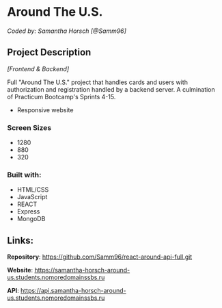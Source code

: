 # Around The U.S.
_Coded by: Samantha Horsch [@Samm96]_
## Project Description
_[Frontend & Backend]_

Full "Around The U.S." project that handles cards and users with authorization and registration handled by a backend server. A culmination of Practicum Bootcamp's Sprints 4-15.

* Responsive website

### Screen Sizes
* 1280
* 880
* 320

### Built with:
* HTML/CSS
* JavaScript
* REACT
* Express
* MongoDB

## Links:

**Repository**: https://github.com/Samm96/react-around-api-full.git

**Website**: https://samantha-horsch-around-us.students.nomoredomainssbs.ru

**API**: https://api.samantha-horsch-around-us.students.nomoredomainssbs.ru